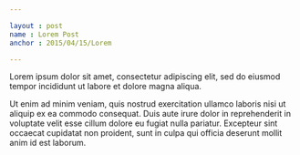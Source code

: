 ```yaml
---

layout : post
name : Lorem Post
anchor : 2015/04/15/Lorem

---
```


Lorem ipsum dolor sit amet, consectetur adipiscing elit, sed do eiusmod tempor incididunt ut labore et dolore magna aliqua.

<!--end_excerpt-->

Ut enim ad minim veniam, quis nostrud exercitation ullamco laboris nisi ut aliquip ex ea commodo consequat. Duis aute irure dolor in reprehenderit in voluptate velit esse cillum dolore eu fugiat nulla pariatur. Excepteur sint occaecat cupidatat non proident, sunt in culpa qui officia deserunt mollit anim id est laborum.

